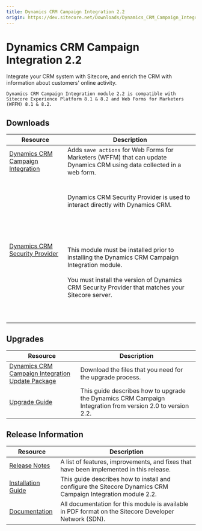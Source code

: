 ```yaml
---
title: Dynamics CRM Campaign Integration 2.2
origin: https://dev.sitecore.net/Downloads/Dynamics_CRM_Campaign_Integration_module/2x/Dynamics_CRM_Campaign_Integration_22.aspx
---
```


# Dynamics CRM Campaign Integration 2.2

Integrate your CRM system with Sitecore, and enrich the CRM with information about customers' online activity.

`Dynamics CRM Campaign Integration module 2.2 is compatible with Sitecore Experience Platform 8.1 & 8.2 and Web Forms for Marketers (WFFM) 8.1 & 8.2.`

## Downloads

 | Resource | Description |
 | --- | --- |
 | [Dynamics CRM Campaign Integration](https://sitecoredev.azureedge.net/~/media/D48D3E177B0040DE9F597B16EDDFFD67.ashx?date=20170106T003037) | Adds `save actions` for Web Forms for Marketers (WFFM) that can update Dynamics CRM using data collected in a web form. |
 | [Dynamics CRM Security Provider](/downloads/Dynamics%20CRM%20Security%20Provider) | <br /><br />Dynamics CRM Security Provider is used to interact directly with Dynamics CRM.<br /><br />  <Alert variant='warning' mb={4}><br />    <AlertIcon /><br />    <br /><br />This module must be installed prior to installing the Dynamics CRM Campaign Integration module.<br /><br />You must install the version of Dynamics CRM Security Provider that matches your Sitecore server.<br /><br /><br />  </Alert><br />   |

## Upgrades

 | Resource | Description |
 | --- | --- |
 | [Dynamics CRM Campaign Integration Update Package](https://sitecoredev.azureedge.net/~/media/464709B23995484AA5B131B6D663EA1F.ashx?date=20170106T002955) | Download the files that you need for the upgrade process. |
 | [Upgrade Guide](https://sitecoredev.azureedge.net/~/media/EE80B322E480410E88314274735F221C.ashx?date=20160822T193134) | This guide describes how to upgrade the Dynamics CRM Campaign Integration from version 2.0 to version 2.2. |

## Release Information

 | Resource | Description |
 | --- | --- |
 | [Release Notes](/downloads/Dynamics%20CRM%20Campaign%20Integration%20module/2x/Dynamics%20CRM%20Campaign%20Integration%2022/Release%20Notes) | A list of features, improvements, and fixes that have been implemented in this release. |
 | [Installation Guide](https://sitecoredev.azureedge.net/~/media/766A802B411E42F286847151D49351DD.ashx?date=20160822T193049) | This guide describes how to install and configure the Sitecore Dynamics CRM Campaign Integration module 2.2. |
 | [Documentation](https://sdn.sitecore.net/Products/Dynamics%20CRM%20Campaign%20Integration/DCRMCI21/Documentation) | All documentation for this module is available in PDF format on the Sitecore Developer Network (SDN). |